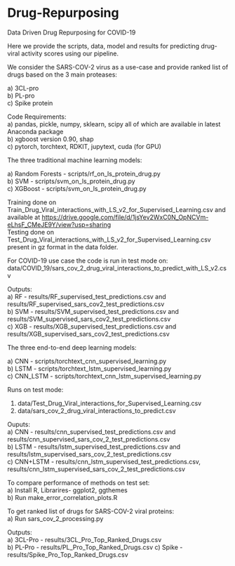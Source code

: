 # Drug-Repurposing
Data Driven Drug Repurposing for COVID-19  

Here we provide the scripts, data, model and results for predicting drug-viral activity scores using our pipeline.

We consider the SARS-COV-2 virus as a use-case and provide ranked list of drugs based on the 3 main proteases:

a) 3CL-pro  
b) PL-pro  
c) Spike protein  


Code Requirements:  
a) pandas, pickle, numpy, sklearn, scipy all of which are available in latest Anaconda package  
b) xgboost version 0.90, shap   
c) pytorch, torchtext, RDKIT, jupytext, cuda (for GPU)  


The three traditional machine learning models:

a) Random Forests - scripts/rf_on_ls_protein_drug.py  
b) SVM - scripts/svm_on_ls_protein_drug.py  
c) XGBoost - scripts/svm_on_ls_protein_drug.py

Training done on Train_Drug_Viral_interactions_with_LS_v2_for_Supervised_Learning.csv and available at https://drive.google.com/file/d/1jsYev2WxC0N_OpNCVm-eLhsF_CMeJE9Y/view?usp=sharing  
Testing done on Test_Drug_Viral_interactions_with_LS_v2_for_Supervised_Learning.csv present in gz format in the data folder.

For COVID-19 use case the code is run in test mode on: data/COVID_19/sars_cov_2_drug_viral_interactions_to_predict_with_LS_v2.csv  

Outputs:  
a) RF - results/RF_supervised_test_predictions.csv and results/RF_supervised_sars_cov2_test_predictions.csv  
b) SVM - results/SVM_supervised_test_predictions.csv and results/SVM_supervised_sars_cov2_test_predictions.csv  
c) XGB - results/XGB_supervised_test_predictions.csv and results/XGB_supervised_sars_cov2_test_predictions.csv   


The three end-to-end deep learning models:  

a) CNN - scripts/torchtext_cnn_supervised_learning.py  
b) LSTM - scripts/torchtext_lstm_supervised_learning.py  
c) CNN_LSTM - scripts/torchtext_cnn_lstm_supervised_learning.py  

Runs on test mode:  
1. data/Test_Drug_Viral_interactions_for_Supervised_Learning.csv  
2. data/sars_cov_2_drug_viral_interactions_to_predict.csv

Ouputs:  
a) CNN - results/cnn_supervised_test_predictions.csv and results/cnn_supervised_sars_cov_2_test_predictions.csv  
b) LSTM - results/lstm_supervised_test_predictions.csv and results/lstm_supervised_sars_cov_2_test_predictions.csv  
c) CNN+LSTM - results/cnn_lstm_supervised_test_predictions.csv, results/cnn_lstm_supervised_sars_cov_2_test_predictions.csv

To compare performance of methods on test set:  
a) Install R, Librarires- ggplot2, ggthemes  
b) Run make_error_correlation_plots.R  


To get ranked list of drugs for SARS-COV-2 viral proteins:   
a) Run sars_cov_2_processing.py

Outputs:  
a) 3CL-Pro - results/3CL_Pro_Top_Ranked_Drugs.csv  
b) PL-Pro - results/PL_Pro_Top_Ranked_Drugs.csv
c) Spike  - results/Spike_Pro_Top_Ranked_Drugs.csv


